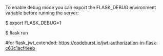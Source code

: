 To enable debug mode you can export the FLASK_DEBUG environment variable before running the server:

$ export FLASK_DEBUG=1

$ flask run


#for flask_jwt_extended: https://codeburst.io/jwt-authorization-in-flask-c63c1acf4eeb